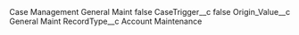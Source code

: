 <?xml version="1.0" encoding="UTF-8"?>
<CustomMetadata xmlns="http://soap.sforce.com/2006/04/metadata" xmlns:xsi="http://www.w3.org/2001/XMLSchema-instance" xmlns:xsd="http://www.w3.org/2001/XMLSchema">
    <label>Case Management General Maint</label>
    <protected>false</protected>
    <values>
        <field>CaseTrigger__c</field>
        <value xsi:type="xsd:boolean">false</value>
    </values>
    <values>
        <field>Origin_Value__c</field>
        <value xsi:type="xsd:string">General Maint</value>
    </values>
    <values>
        <field>RecordType__c</field>
        <value xsi:type="xsd:string">Account Maintenance</value>
    </values>
</CustomMetadata>
